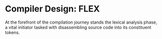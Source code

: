# Compiler Design: FLEX

At the forefront of the compilation journey stands the lexical analysis phase, a vital initiator tasked with disassembling source code into its constituent tokens.

